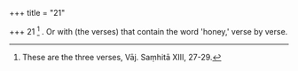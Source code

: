 +++
title = "21"

+++
21 [^12] . Or with (the verses) that contain the word 'honey,' verse by verse.


[^12]:  These are the three verses, Vāj. Saṃhitā XIII, 27-29.

